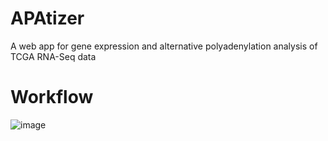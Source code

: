 # APAtizer
A web app for gene expression and alternative polyadenylation analysis of TCGA RNA-Seq data

# Workflow
![image](https://github.com/brss12/APAtizer/assets/121204829/ea7c789d-907a-42bc-b331-94387a9b4325)
